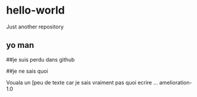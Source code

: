 # hello-world
Just another repository
## yo man

##je suis perdu dans github

##je ne sais quoi

Vouala un [peu de texte car je sais vraiment pas quoi ecrire ...
amelioration-1.0

